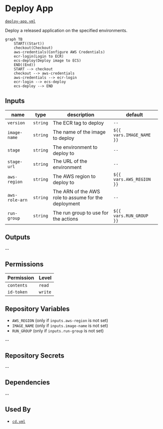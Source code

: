 # Deploy App

[`deploy-app.yml`](../.github/workflows/deploy-app.yml)

Deploy a released application on the specified environments.

```mermaid
graph TB
    START((Start))
    checkout(Checkout)
    aws-credentials(Configure AWS Credentials)
    ecr-login(Login to ECR)
    ecs-deploy(Deploy image to ECS)
    END((End))
    START --> checkout
    checkout --> aws-credentials
    aws-credentials --> ecr-login
    ecr-login --> ecs-deploy
    ecs-deploy --> END
```

## Inputs

| name           | type     | description                                          | default                  |
|----------------|----------|------------------------------------------------------|--------------------------|
| `version`      | `string` | The ECR tag to deploy                                | `--`                     |
| `image-name`   | `string` | The name of the image to deploy                      | `${{ vars.IMAGE_NAME }}` |
| `stage`        | `string` | The environment to deploy to                         | `--`                     |
| `stage-url`    | `string` | The URL of the environment                           | `--`                     |
| `aws-region`   | `string` | The AWS region to deploy to                          | `${{ vars.AWS_REGION }}` |
| `aws-role-arn` | `string` | The ARN of the AWS role to assume for the deployment | `--`                     |
| `run-group`    | `string` | The run group to use for the actions                 | `${{ vars.RUN_GROUP }}`  |

## Outputs

--

## Permissions

| Permission | Level   |
|------------|---------|
| `contents` | `read`  |
| `id-token` | `write` |

## Repository Variables

- `AWS_REGION` (only if `inputs.aws-region` is not set)
- `IMAGE_NAME` (only if `inputs.image-name` is not set)
- `RUN_GROUP` (only if `inputs.run-group` is not set)

--

## Repository Secrets

--

## Dependencies

--

## Used By

- [`cd.yml`](cd.md)

